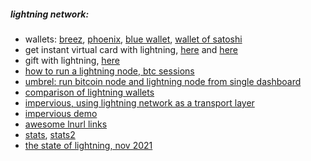 ##### lightning network:
* wallets: [breez](https://breez.technology/), [phoenix](https://phoenix.acinq.co/), [blue wallet](https://bluewallet.io/), [wallet of satoshi](https://www.walletofsatoshi.com/)
* get instant virtual card with lightning, [here](https://www.coindebit.io/) and [here](https://paywithmoon.com/)
* gift with lightning, [here](https://lightning.gifts/)
* [how to run a lightning node, btc sessions](https://www.youtube.com/watch?v=KItleddMYFU)
* [umbrel: run bitcoin node and lightning node from single dashboard](https://getumbrel.com/)
* [comparison of lightning wallets](https://docs.google.com/spreadsheets/d/1jzJ2Vut6q-cbr7bg3tshqJszJFLXpvi194os7GxQQ30/edit#gid=1531699029)
* [impervious, using lightning network as a transport layer](https://www.impervious.ai/)
* [impervious demo](https://www.youtube.com/watch?v=5zWoAE8OkFY)
* [awesome lnurl links](https://github.com/fiatjaf/awesome-lnurl)
* [stats](https://bitcoinvisuals.com/lightning), [stats2](https://1ml.com/location?type=country)
* [the state of lightning, nov 2021](https://lightninglabs.substack.com/p/the-state-of-lightning-more-users)
